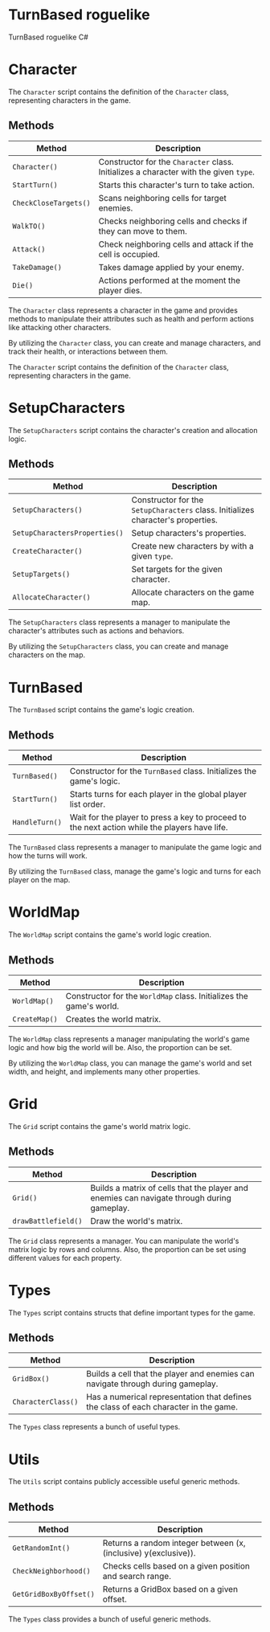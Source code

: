 # TurnBased roguelike
TurnBased roguelike C# 

# Character

The `Character` script contains the definition of the `Character` class, representing characters in the game.

## Methods

| Method                    | Description                                                   |
|---------------------------|---------------------------------------------------------------|
| `Character()` | Constructor for the `Character` class. Initializes a character with the given `type`. |
| `StartTurn()`          | Starts this character's turn to take action. |
| `CheckCloseTargets()`        | Scans neighboring cells for target enemies.                  |
| `WalkTO()`        | Checks neighboring cells and checks if they can move to them.                  |
| `Attack()`        | Check neighboring cells and attack if the cell is occupied.                  |
| `TakeDamage()`        | Takes damage applied by your enemy.                  |
| `Die()`        | Actions performed at the moment the player dies.                  |

The `Character` class represents a character in the game and provides methods to manipulate their attributes such as health and perform actions like attacking other characters.

By utilizing the `Character` class, you can create and manage characters, and track their health, or interactions between them.

The `Character` script contains the definition of the `Character` class, representing characters in the game.


# SetupCharacters

The `SetupCharacters` script contains the character's creation and allocation logic.

## Methods

| Method                    | Description                                                   |
|---------------------------|---------------------------------------------------------------|
| `SetupCharacters()` | Constructor for the `SetupCharacters` class. Initializes character's properties. |
| `SetupCharactersProperties()`          | Setup characters's properties. |
| `CreateCharacter()`        | Create new characters by with a given `type`.                  |
| `SetupTargets()`        | Set targets for the given character.                  |
| `AllocateCharacter()`        | Allocate characters on the game map.                  |

The `SetupCharacters` class represents a manager to manipulate the character's attributes such as actions and behaviors.

By utilizing the `SetupCharacters` class, you can create and manage characters on the map.


# TurnBased

The `TurnBased` script contains the game's logic creation.

## Methods

| Method                    | Description                                                   |
|---------------------------|---------------------------------------------------------------|
| `TurnBased()` | Constructor for the `TurnBased` class. Initializes the game's logic. |
| `StartTurn()`          | Starts turns for each player in the global player list order. |
| `HandleTurn()`        | Wait for the player to press a key to proceed to the next action while the players have life.                  |

The `TurnBased` class represents a manager to manipulate the game logic and how the turns will work.

By utilizing the `TurnBased` class, manage the game's logic and turns for each player on the map.


# WorldMap

The `WorldMap` script contains the game's world logic creation.

## Methods

| Method                    | Description                                                   |
|---------------------------|---------------------------------------------------------------|
| `WorldMap()` | Constructor for the `WorldMap` class. Initializes the game's world. |
| `CreateMap()`          | Creates the world matrix. |

The `WorldMap` class represents a manager manipulating the world's game logic and how big the world will be. Also, the proportion can be set.

By utilizing the `WorldMap` class, you can manage the game's world and set width, and height, and implements many other properties.


# Grid

The `Grid` script contains the game's world matrix logic.

## Methods

| Method                    | Description                                                   |
|---------------------------|---------------------------------------------------------------|
| `Grid()` | Builds a matrix of cells that the player and enemies can navigate through during gameplay. |
| `drawBattlefield()`          | Draw the world's matrix. |

The `Grid` class represents a manager. You can manipulate the world's matrix logic by rows and columns. Also, the proportion can be set using different values for each property.


# Types

The `Types` script contains structs that define important types for the game.

## Methods

| Method                    | Description                                                   |
|---------------------------|---------------------------------------------------------------|
| `GridBox()` | Builds a cell that the player and enemies can navigate through during gameplay. |
| `CharacterClass()`          | Has a numerical representation that defines the class of each character in the game. |

The `Types` class represents a bunch of useful types.


# Utils

The `Utils` script contains publicly accessible useful generic methods.

## Methods

| Method                    | Description                                                   |
|---------------------------|---------------------------------------------------------------|
| `GetRandomInt()` | Returns a random integer between (x,(inclusive) y(exclusive)). |
| `CheckNeighborhood()` | Checks cells based on a given position and search range. |
| `GetGridBoxByOffset()` | Returns a GridBox based on a given offset. |

The `Types` class provides a bunch of useful generic methods.




